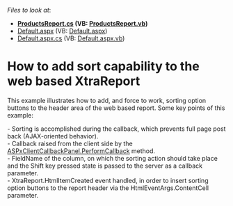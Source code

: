 <!-- default file list -->
*Files to look at*:

* **[ProductsReport.cs](./CS/App_Code/ProductsReport.cs) (VB: [ProductsReport.vb](./VB/App_Code/ProductsReport.vb))**
* [Default.aspx](./CS/Default.aspx) (VB: [Default.aspx](./VB/Default.aspx))
* [Default.aspx.cs](./CS/Default.aspx.cs) (VB: [Default.aspx.vb](./VB/Default.aspx.vb))
<!-- default file list end -->
# How to add sort capability to the web based XtraReport


<p>This example illustrates how to add, and force to work, sorting option buttons to the header area of the web based report. Some key points of this example:</p>
<p>- Sorting is accomplished during the callback, which prevents full page post back (AJAX-oriented behavior).<br /> - Callback raised from the client side by the <a href="http://documentation.devexpress.com/#AspNet/DevExpressWebASPxCallbackPanelScriptsASPxClientCallbackPanel_PerformCallbacktopic"><u>ASPxClientCallbackPanel.PerformCallback</u></a> method.<br /> - FieldName of the column, on which the sorting action should take place and the Shift key pressed state is passed to the server as a callback parameter.<br /> - XtraReport.HtmlItemCreated event handled, in order to insert sorting option buttons to the report header via the HtmlEventArgs.ContentCell parameter.</p>

<br/>


